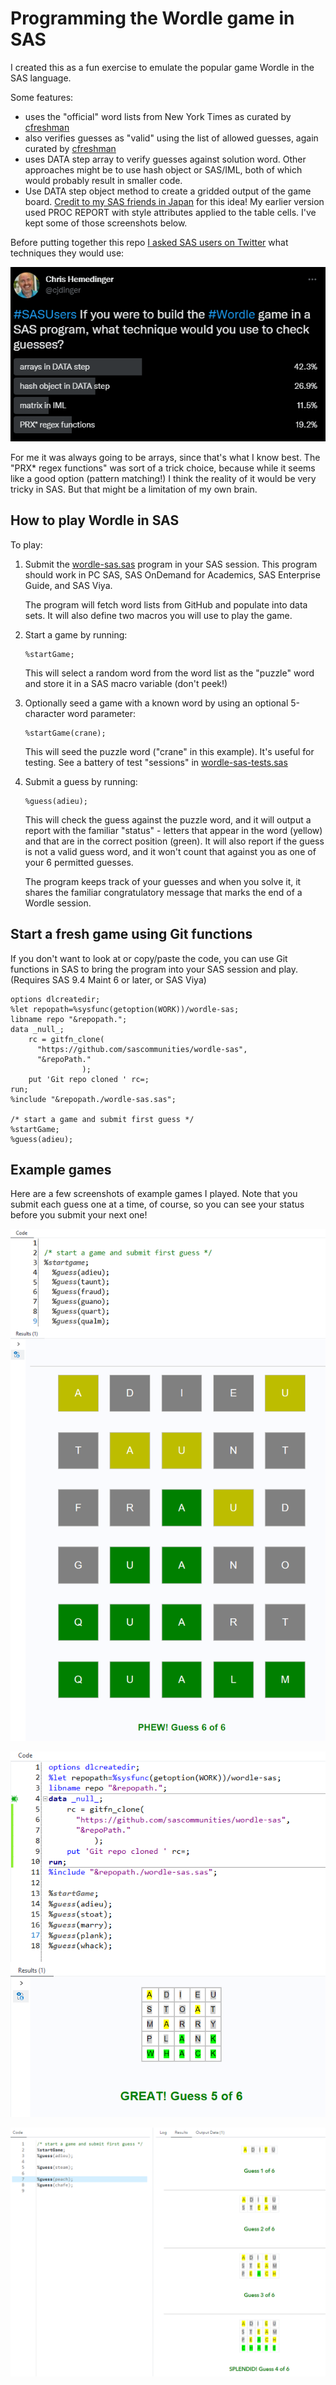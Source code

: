 # Programming the Wordle game in SAS

I created this as a fun exercise to emulate the popular game Wordle in the SAS language.

Some features:
 * uses the "official" word lists from New York Times as curated by [cfreshman](https://github.com/cfreshman)
 * also verifies guesses as "valid" using the list of allowed guesses, again curated by [cfreshman](https://github.com/cfreshman)
 * uses DATA step array to verify guesses against solution word. Other approaches might be to use hash object or SAS/IML, both of which would probably result in smaller code.
 * Use DATA step object method to create a gridded output of the game board. [Credit to my SAS friends in Japan](http://sas-tumesas.blogspot.com/2022/03/wordlesasdo-overhash-iterator-object.html) for this idea! My earlier version used PROC REPORT with style attributes applied to the table cells. I've kept some of those screenshots below.

Before putting together this repo [I asked SAS users on Twitter](https://twitter.com/cjdinger/status/1503707344907251715) what techniques they would use:

![Twitter poll](./images/twitter-survey.png)

For me it was always going to be arrays, since that's what I know best. The "PRX* regex functions" was sort of a trick choice, because while it seems like a good option (pattern matching!) I think the reality of it would be very tricky in SAS. But that might be a limitation of my own brain.

## How to play Wordle in SAS
To play:
 
 1. Submit the [wordle-sas.sas](./wordle-sas.sas) program in your SAS session. This program should work in PC SAS, SAS OnDemand for Academics, SAS Enterprise Guide, and SAS Viya.

    The program will fetch word lists from GitHub and populate into data sets. It will also define two macros you will use to play the game.

 1. Start a game by running:
     ```
     %startGame;
     ```
    This will select a random word from the word list as the "puzzle" word and store it in a SAS macro variable (don't peek!)

 1. Optionally seed a game with a known word by using an optional 5-character word parameter:
     ```
     %startGame(crane);
     ```

     This will seed the puzzle word ("crane" in this example). It's useful for testing. See a battery of test "sessions" in [wordle-sas-tests.sas](./wordle-sas-tests.sas)

 1. Submit a guess by running:
      ```
     %guess(adieu);
     ```

     This will check the guess against the puzzle word, and it will output a report with the familiar "status" - letters that appear in the word (yellow) and that are in the correct position (green). It will also report if the guess is not a valid guess word, and it won't count that against you as one of your 6 permitted guesses.

     The program keeps track of your guesses and when you solve it, it shares the familiar congratulatory message that marks the end of a Wordle session.

## Start a fresh game using Git functions

If you don't want to look at or copy/paste the code, you can use Git functions in SAS to bring the program into your SAS session and play. (Requires SAS 9.4 Maint 6 or later, or SAS Viya)

```
options dlcreatedir;
%let repopath=%sysfunc(getoption(WORK))/wordle-sas;
libname repo "&repopath.";
data _null_;
    rc = gitfn_clone( 
      "https://github.com/sascommunities/wordle-sas", 
      "&repoPath." 
    			); 
    put 'Git repo cloned ' rc=; 
run;
%include "&repopath./wordle-sas.sas";

/* start a game and submit first guess */
%startGame;
%guess(adieu);
```

## Example games

Here are a few screenshots of example games I played. Note that you submit each guess one at a time, of course, so you can see your status before you submit your next one!

![Example game in SAS EG](./images/example-game-dsobj.png)

![Example game in SAS EG](./images/example-game-procreport.png)

![Example game in SAS Viya](./images/example-game-sasviya.png)
